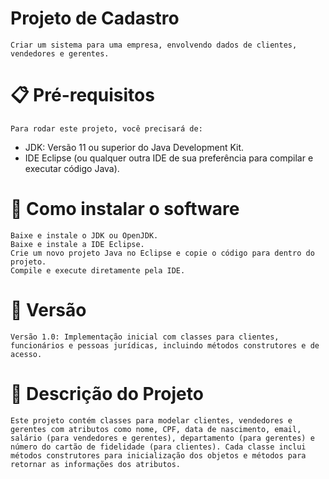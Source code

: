 # Projeto de Cadastro

```
Criar um sistema para uma empresa, envolvendo dados de clientes, vendedores e gerentes.

```
# 📋 Pré-requisitos
```
Para rodar este projeto, você precisará de:
```
- JDK: Versão 11 ou superior do Java Development Kit.
- IDE Eclipse (ou qualquer outra IDE de sua preferência para compilar e executar código Java).

# 🔧 Como instalar o software
```
Baixe e instale o JDK ou OpenJDK.
Baixe e instale a IDE Eclipse.
Crie um novo projeto Java no Eclipse e copie o código para dentro do projeto.
Compile e execute diretamente pela IDE.
```
# 📌 Versão
```
Versão 1.0: Implementação inicial com classes para clientes, funcionários e pessoas jurídicas, incluindo métodos construtores e de acesso.
```
# 📝 Descrição do Projeto
```
Este projeto contém classes para modelar clientes, vendedores e gerentes com atributos como nome, CPF, data de nascimento, email, salário (para vendedores e gerentes), departamento (para gerentes) e número do cartão de fidelidade (para clientes). Cada classe inclui métodos construtores para inicialização dos objetos e métodos para retornar as informações dos atributos.

```
